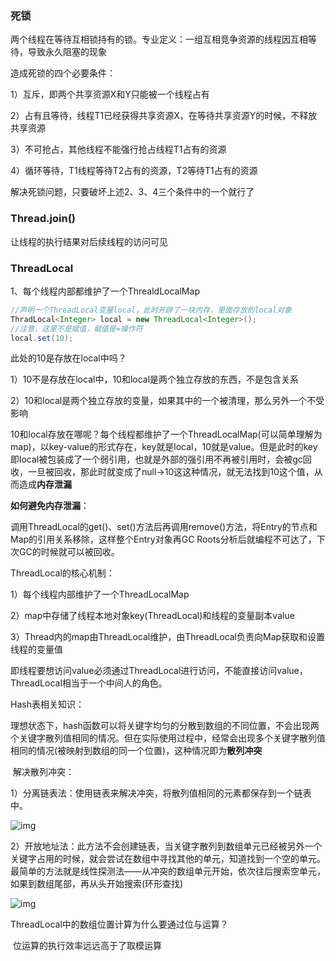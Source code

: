 ### 死锁

两个线程在等待互相锁持有的锁。专业定义：一组互相竞争资源的线程因互相等待，导致永久阻塞的现象

造成死锁的四个必要条件：

1）互斥，即两个共享资源X和Y只能被一个线程占有

2）占有且等待，线程T1已经获得共享资源X，在等待共享资源Y的时候，不释放共享资源

3）不可抢占，其他线程不能强行抢占线程T1占有的资源

4）循环等待，T1线程等待T2占有的资源，T2等待T1占有的资源

解决死锁问题，只要破坏上述2、3、4三个条件中的一个就行了

### Thread.join()

让线程的执行结果对后续线程的访问可见

### ThreadLocal

1、每个线程内部都维护了一个ThrealdLocalMap

```java
//声明一个ThreadLocal变量local，此时开辟了一块内存，里面存放的local对象
ThradLocal<Integer> local = new ThreadLocal<Integer>();
//注意，这里不是赋值，赋值是=操作符
local.set(10);
```

此处的10是存放在local中吗？

1）10不是存放在local中，10和local是两个独立存放的东西，不是包含关系

2）10和local是两个独立存放的变量，如果其中的一个被清理，那么另外一个不受影响

10和local存放在哪呢？每个线程都维护了一个ThreadLocalMap(可以简单理解为map)，以key-value的形式存在，key就是local，10就是value。但是此时的key即local被包装成了一个弱引用，也就是外部的强引用不再被引用时，会被gc回收，一旦被回收，那此时就变成了null->10这这种情况，就无法找到10这个值，从而造成**内存泄漏**

**如何避免内存泄漏**：

​	调用ThreadLocal的get()、set()方法后再调用remove()方法，将Entry的节点和Map的引用关系移除，这样整个Entry对象再GC Roots分析后就编程不可达了，下次GC的时候就可以被回收。

ThreadLocal的核心机制：

1）每个线程内部维护了一个ThreadLocalMap

2）map中存储了线程本地对象key(ThreadLocal)和线程的变量副本value

3）Thread内的map由ThreadLocal维护，由ThreadLocal负责向Map获取和设置线程的变量值

即线程要想访问value必须通过ThreadLocal进行访问，不能直接访问value，ThreadLocal相当于一个中间人的角色。



Hash表相关知识：

​	理想状态下，hash函数可以将关键字均匀的分散到数组的不同位置，不会出现两个关键字散列值相同的情况。但在实际使用过程中，经常会出现多个关键字散列值相同的情况(被映射到数组的同一个位置)，这种情况即为**散列冲突**

​	解决散列冲突：

​	1）分离链表法：使用链表来解决冲突，将散列值相同的元素都保存到一个链表中。



![img](https://upload-images.jianshu.io/upload_images/2615789-32b422909f2f933c.gif?imageMogr2/auto-orient/strip|imageView2/2/w/696/format/webp)

​	2）开放地址法：此方法不会创建链表，当关键字散列到数组单元已经被另外一个关键字占用的时候，就会尝试在数组中寻找其他的单元，知道找到一个空的单元。  最简单的方法就是线性探测法——从冲突的数组单元开始，依次往后搜索空单元，如果到数组尾部，再从头开始搜索(环形查找)

![img](https://upload-images.jianshu.io/upload_images/2615789-0d85565e94c4bd6b.jpg?imageMogr2/auto-orient/strip|imageView2/2/w/722/format/webp)

ThreadLocal中的数组位置计算为什么要通过位与运算？

​			位运算的执行效率远远高于了取模运算



